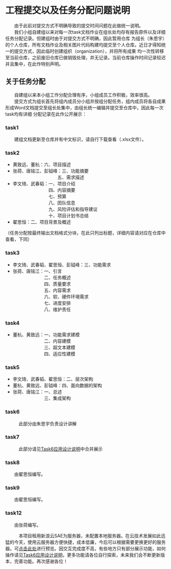 # 工程提交以及任务分配问题说明
&emsp;&emsp;由于此前对提交方式不明确导致的提交时间问题在此做统一说明。    
&emsp;&emsp;我们小组自建组以来对每一次task文档作业在组长处均存有报告原件以及详细任务分配记录。但建组时由于对提交方式不明确，因此暂用仓库
为组长（朱思宇）的个人仓库，所有文档作业及相关图片代码构建均提交至个人仓库。近日才得知统一的提交方式，因此临时创建组织（organization），并将所有成果
均一次性转移至当前仓库，之前废旧仓库已做销毁处理，并无记录。当前仓库操作时间记录较迟并且集中，在此作特别声明。

## 关于任务分配
&emsp;&emsp;自建组以来本小组工作分配合理有序，小组成员工作积极，效率很高。     
&emsp;&emsp;提交方式为组长首先将组内成员分小组并按组分配任务，组内成员将各自成果形成Word文档提交至组长处集中，由组长统一编辑并提交至仓库中，因此每一次task均有详细
分配记录在此作公开展示：

### task1    
&emsp;&emsp;建组文档更新至仓库并有中文标识，请自行下载查看（.xlsx文件）。
### task2
- 黄致远、董杭：六、项目描述    
- 张荷、唐铭江、彭钺峰：三、功能摘要     
&emsp;&emsp;&emsp;&emsp;&emsp;&emsp;&emsp;&emsp;&emsp;&emsp;五、需求描述    
- 李文琦、武春韬：一、项目介绍      
&emsp;&emsp;&emsp;&emsp;&emsp;&emsp;&emsp;&emsp;四、内容摘要       
&emsp;&emsp;&emsp;&emsp;&emsp;&emsp;&emsp;&emsp;七、预算          
&emsp;&emsp;&emsp;&emsp;&emsp;&emsp;&emsp;&emsp;八、团队信息         
&emsp;&emsp;&emsp;&emsp;&emsp;&emsp;&emsp;&emsp;九、风险评估和指导建议         
&emsp;&emsp;&emsp;&emsp;&emsp;&emsp;&emsp;&emsp;十、项目计划书总结    
- 翟思恒：二、项目背景及概述       

（任务分配按最终输出文档格式分块，在此只列出标题，详细内容请对应在仓库中查看，下同）
### task3
- 李文琦、武春韬、翟思恒、彭钺峰：三、功能需求
- 张荷、唐铭江：一、引言    
&emsp;&emsp;&emsp;&emsp;&emsp;&emsp;&emsp;二、任务概述    
&emsp;&emsp;&emsp;&emsp;&emsp;&emsp;&emsp;四、质量要求    
&emsp;&emsp;&emsp;&emsp;&emsp;&emsp;&emsp;五、内容需求    
&emsp;&emsp;&emsp;&emsp;&emsp;&emsp;&emsp;六、软、硬件环境需求    
&emsp;&emsp;&emsp;&emsp;&emsp;&emsp;&emsp;七、进度安排    
&emsp;&emsp;&emsp;&emsp;&emsp;&emsp;&emsp;八、维护责任
### task4
- 董杭、黄致远：一、功能需求建模    
&emsp;&emsp;&emsp;&emsp;&emsp;&emsp;&emsp;二、内容建模    
&emsp;&emsp;&emsp;&emsp;&emsp;&emsp;&emsp;三、超文本建模     
&emsp;&emsp;&emsp;&emsp;&emsp;&emsp;&emsp;四、适应性建模
### task5 
- 李文琦、武春韬、翟思恒：二、层次架构
- 董杭、黄致远、彭钺峰：四、面向数据的架构
- 张荷、唐铭江：一、总述   
&emsp;&emsp;&emsp;&emsp;&emsp;&emsp;&emsp;三、集成架构
### task6
&emsp;&emsp;&emsp;此部分由朱思宇负责设计讲解
### task7
&emsp;&emsp;&emsp;此部分请见[Task6应用设计说明](https://github.com/WebProjectZSY/Jack-Wilder/blob/master/Task6%E5%BA%94%E7%94%A8%E8%AE%BE%E8%AE%A1%E8%AF%B4%E6%98%8E.md)中合并展示      
### task8
&emsp;&emsp;由翟思恒编写。
### task9
&emsp;&emsp;由翟思恒编写。
### task12
&emsp;&emsp;由张荷编写。
          
&emsp;&emsp;&emsp;本项目租用新浪云SAE为服务器，未配置本地服务器。在云技术发展如此迅猛的今天，使用云服务器方便快捷，成本低廉，今后可以根据需要更换更好的服务器。可[点击此处](http://5.shopsmart.applinzi.com/)进行预览。因交互完成度不高，有些地方只有部分展示功能，如何操作请见[Task6应用设计说明](https://github.com/WebProjectZSY/Jack-Wilder/blob/master/Task6%E5%BA%94%E7%94%A8%E8%AE%BE%E8%AE%A1%E8%AF%B4%E6%98%8E.md)，更多功能请各位自行探索，未来我们会不断更新版本，完善功能。再次感谢各位！
